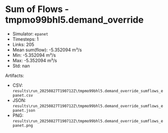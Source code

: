 # Sum of Flows - tmpmo99bhl5.demand_override

- Simulator: `epanet`
- Timesteps: 1
- Links: 205
- Mean sum(flow): -5.352094 m³/s
- Min: -5.352094 m³/s
- Max: -5.352094 m³/s
- Std: nan

Artifacts:
- CSV: `results\run_20250827T190712Z\tmpmo99bhl5.demand_override_sumflows_epanet.csv`
- JSON: `results\run_20250827T190712Z\tmpmo99bhl5.demand_override_sumflows_epanet.json`
- PNG: `results\run_20250827T190712Z\tmpmo99bhl5.demand_override_sumflows_epanet.png`